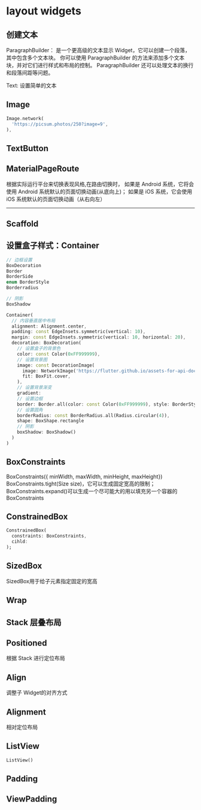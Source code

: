 # layout widgets


## 创建文本
ParagraphBuilder： 是一个更高级的文本显示 Widget，它可以创建一个段落，其中包含多个文本块。
你可以使用 ParagraphBuilder 的方法来添加多个文本块，并对它们进行样式和布局的控制。
ParagraphBuilder 还可以处理文本的换行和段落间距等问题。

Text: 设置简单的文本


## Image
```dart
Image.network(
  'https://picsum.photos/250?image=9',
),
```

## TextButton

## MaterialPageRoute
根据实际运行平台来切换表现风格,在路由切换时，
如果是 Android 系统，它将会使用 Android 系统默认的页面切换动画(从底向上)；
如果是 iOS 系统，它会使用 iOS 系统默认的页面切换动画（从右向左）


-----------------------------------------------------------------------
## Scaffold 

## 设置盒子样式：Container
```dart
// 边框设置
BoxDecoration
Border
BorderSide
enum BorderStyle 
Borderradius

// 阴影
BoxShadow

Container(
  // 内容垂直居中布局
  alignment: Alignment.center,
  padding: const EdgeInsets.symmetric(vertical: 10),
  margin: const EdgeInsets.symmetric(vertical: 10, horizontal: 20),
  decoration: BoxDecoration(
    // 设置盒子的背景色
    color: const Color(0xFF999999), 
    // 设置背景图
    image: const DecorationImage(
      image: NetworkImage('https://flutter.github.io/assets-for-api-docs/assets/widgets/owl-2.jpg'),
      fit: BoxFit.cover,
    ),
    // 设置背景渐变
    gradient:
    // 设置边框
    border: Border.all(color: const Color(0xFF999999), style: BorderStyle.solid, width: 1),
    // 设置圆角
    borderRadius: const BorderRadius.all(Radius.circular(4)),
    shape: BoxShape.rectangle
    // 阴影
    boxShadow: BoxShadow()
  )
)
```

## BoxConstraints
BoxConstraints({ minWidth, maxWidth, minHeight, maxHeight})
BoxConstraints.tight(Size size)，它可以生成固定宽高的限制；
BoxConstraints.expand()可以生成一个尽可能大的用以填充另一个容器的BoxConstraints

## ConstrainedBox
```dart
ConstrainedBox(
  constraints: BoxConstraints,
  cihld:
);
```

## SizedBox
SizedBox用于给子元素指定固定的宽高

## Wrap

## Stack 层叠布局

## Positioned
根据 Stack 进行定位布局

## Align
调整子 Widget的对齐方式

## Alignment
相对定位布局

## ListView
```dart
ListView()
```

## Padding
## ViewPadding